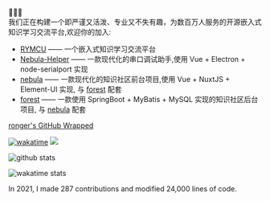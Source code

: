 :tada::tada::tada:  
我们正在构建一个即严谨又活泼、专业又不失有趣，为数百万人服务的开源嵌入式知识学习交流平台,欢迎你的加入:  

- [RYMCU](https://rymcu.com) —— 一个嵌入式知识学习交流平台
- [Nebula-Helper](https://github.com/rymcu/nebula-helper) —— 一款现代化的串口调试助手,使用 Vue + Electron + node-serialport 实现
- [nebula](https://github.com/rymcu/nebula) —— 一款现代化的知识社区前台项目,使用 Vue + NuxtJS + Element-UI 实现, 与 [forest](https://github.com/rymcu/forest) 配套
- [forest](https://github.com/rymcu/forest) —— 一款使用 SpringBoot + MyBatis + MySQL 实现的知识社区后台项目, 与 [nebula](https://github.com/rymcu/nebula) 配套


[ronger's GitHub Wrapped](https://githubtrends.io/wrapped/ronger-x)

[![wakatime](https://wakatime.com/badge/user/2a375921-ee14-4f9a-b63e-914c04a9a03d.svg)](https://wakatime.com/@ronger)
[![](https://img.shields.io/badge/-Blog-2196f3?style=flat-square&logo=blogger&logoColor=white&link=https://rymcu.com/user/ronger)](https://rymcu.com/user/ronger)


![github stats](https://github-readme-stats.vercel.app/api/?username=ronger-x&show_icons=true&hide_title=true)


![wakatime stats](https://github-readme-stats.vercel.app/api/wakatime?username=ronger&layout=compact)

In 2021, I made 287 contributions and modified 24,000 lines of code. 
